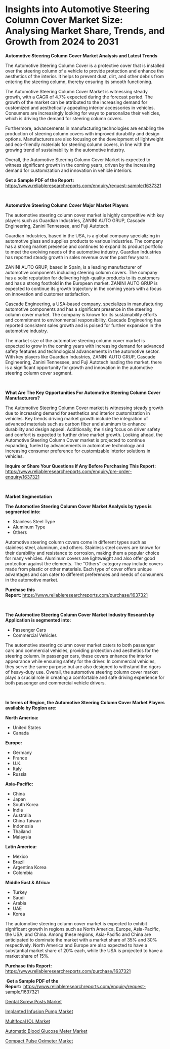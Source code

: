 <p><h1>Insights into Automotive Steering Column Cover Market Size: Analysing Market Share, Trends, and Growth from 2024 to 2031</h1></p><p><strong>Automotive Steering Column Cover Market Analysis and Latest Trends</strong></p>
<p><p>The Automotive Steering Column Cover is a protective cover that is installed over the steering column of a vehicle to provide protection and enhance the aesthetics of the interior. It helps to prevent dust, dirt, and other debris from entering the steering column, thereby ensuring its smooth functioning.</p><p>The Automotive Steering Column Cover Market is witnessing steady growth, with a CAGR of 4.7% expected during the forecast period. The growth of the market can be attributed to the increasing demand for customized and aesthetically appealing interior accessories in vehicles. Consumers are increasingly looking for ways to personalize their vehicles, which is driving the demand for steering column covers.</p><p>Furthermore, advancements in manufacturing technologies are enabling the production of steering column covers with improved durability and design options. Manufacturers are also focusing on the development of lightweight and eco-friendly materials for steering column covers, in line with the growing trend of sustainability in the automotive industry.</p><p>Overall, the Automotive Steering Column Cover Market is expected to witness significant growth in the coming years, driven by the increasing demand for customization and innovation in vehicle interiors.</p></p>
<p><strong>Get a Sample PDF of the Report:&nbsp;</strong> <a href="https://www.reliableresearchreports.com/enquiry/request-sample/1637321">https://www.reliableresearchreports.com/enquiry/request-sample/1637321</a></p>
<p>&nbsp;</p>
<p><strong>Automotive Steering Column Cover Major Market Players</strong></p>
<p><p>The automotive steering column cover market is highly competitive with key players such as Guardian Industries, ZANINI AUTO GRUP, Cascade Engineering, Zanini Tennessee, and Fuji Autotech. </p><p>Guardian Industries, based in the USA, is a global company specializing in automotive glass and supplies products to various industries. The company has a strong market presence and continues to expand its product portfolio to meet the evolving needs of the automotive industry. Guardian Industries has reported steady growth in sales revenue over the past few years.</p><p>ZANINI AUTO GRUP, based in Spain, is a leading manufacturer of automotive components including steering column covers. The company has a solid reputation for delivering high-quality products to its customers and has a strong foothold in the European market. ZANINI AUTO GRUP is expected to continue its growth trajectory in the coming years with a focus on innovation and customer satisfaction.</p><p>Cascade Engineering, a USA-based company, specializes in manufacturing automotive components and has a significant presence in the steering column cover market. The company is known for its sustainability efforts and commitment to environmental responsibility. Cascade Engineering has reported consistent sales growth and is poised for further expansion in the automotive industry.</p><p>The market size of the automotive steering column cover market is expected to grow in the coming years with increasing demand for advanced safety features and technological advancements in the automotive sector. With key players like Guardian Industries, ZANINI AUTO GRUP, Cascade Engineering, Zanini Tennessee, and Fuji Autotech leading the market, there is a significant opportunity for growth and innovation in the automotive steering column cover segment.</p></p>
<p>&nbsp;</p>
<p><strong>What Are The Key Opportunities For Automotive Steering Column Cover Manufacturers?</strong></p>
<p><p>The Automotive Steering Column Cover market is witnessing steady growth due to increasing demand for aesthetics and interior customization in vehicles. Key trends driving market growth include the integration of advanced materials such as carbon fiber and aluminum to enhance durability and design appeal. Additionally, the rising focus on driver safety and comfort is expected to further drive market growth. Looking ahead, the Automotive Steering Column Cover market is projected to continue expanding, fueled by advancements in automotive technology and increasing consumer preference for customizable interior solutions in vehicles.</p></p>
<p><strong>Inquire or Share Your Questions If Any Before Purchasing This Report:</strong> <a href="https://www.reliableresearchreports.com/enquiry/pre-order-enquiry/1637321">https://www.reliableresearchreports.com/enquiry/pre-order-enquiry/1637321</a></p>
<p>&nbsp;</p>
<p><strong>Market Segmentation</strong></p>
<p><strong>The Automotive Steering Column Cover Market Analysis by types is segmented into:</strong></p>
<p><ul><li>Stainless Steel Type</li><li>Aluminum Type</li><li>Others</li></ul></p>
<p><p>Automotive steering column covers come in different types such as stainless steel, aluminum, and others. Stainless steel covers are known for their durability and resistance to corrosion, making them a popular choice for many vehicles. Aluminum covers are lightweight and also offer good protection against the elements. The "Others" category may include covers made from plastic or other materials. Each type of cover offers unique advantages and can cater to different preferences and needs of consumers in the automotive market.</p></p>
<p><strong>Purchase this Report:&nbsp;</strong><a href="https://www.reliableresearchreports.com/purchase/1637321">https://www.reliableresearchreports.com/purchase/1637321</a></p>
<p>&nbsp;</p>
<p><strong>The Automotive Steering Column Cover Market Industry Research by Application is segmented into:</strong></p>
<p><ul><li>Passenger Cars</li><li>Commercial Vehicles</li></ul></p>
<p><p>The automotive steering column cover market caters to both passenger cars and commercial vehicles, providing protection and aesthetics for the steering column. In passenger cars, these covers enhance the interior appearance while ensuring safety for the driver. In commercial vehicles, they serve the same purpose but are also designed to withstand the rigors of heavy-duty use. Overall, the automotive steering column cover market plays a crucial role in creating a comfortable and safe driving experience for both passenger and commercial vehicle drivers.</p></p>
<p>&nbsp;</p>
<p><strong>In terms of Region, the Automotive Steering Column Cover Market Players available by Region are:</strong></p>
<p>
    <p> <strong> North America: </strong>
        <ul>
            <li>United States</li>
            <li>Canada</li>
        </ul>
        </p> 
    <p> <strong> Europe: </strong>
        <ul>
            <li>Germany</li>
            <li>France</li>
            <li>U.K.</li>
            <li>Italy</li>
            <li>Russia</li>
        </ul>
        </p> 
    <p> <strong> Asia-Pacific: </strong>
        <ul>
            <li>China</li>
            <li>Japan</li>
            <li>South Korea</li>
            <li>India</li>
            <li>Australia</li>
            <li>China Taiwan</li>
            <li>Indonesia</li>
            <li>Thailand</li>
            <li>Malaysia</li>
        </ul>
        </p> 
    <p> <strong> Latin America: </strong>
        <ul>
            <li>Mexico</li>
            <li>Brazil</li>
            <li>Argentina Korea</li>
            <li>Colombia</li>
        </ul>
        </p> 
    <p> <strong> Middle East & Africa: </strong>
        <ul>
            <li>Turkey</li>
            <li>Saudi</li>
            <li>Arabia</li>
            <li>UAE</li>
            <li>Korea</li>
        </ul>
    </p>
    </p>
<p><p>The automotive steering column cover market is expected to exhibit significant growth in regions such as North America, Europe, Asia-Pacific, the USA, and China. Among these regions, Asia-Pacific and China are anticipated to dominate the market with a market share of 35% and 30% respectively. North America and Europe are also expected to have a substantial market share of 20% each, while the USA is projected to have a market share of 15%.</p></p>
<p><strong>Purchase this Report: </strong><a href="https://www.reliableresearchreports.com/purchase/1637321">https://www.reliableresearchreports.com/purchase/1637321</a></p>
<p>&nbsp;<strong>Get a Sample PDF of the Report:&nbsp;&nbsp;</strong><a href="https://www.reliableresearchreports.com/enquiry/request-sample/1637321">https://www.reliableresearchreports.com/enquiry/request-sample/1637321</a></p>
<p><strong></strong></p>
<p><p><a href="https://medium.com/@avaalsop666/dental-screw-posts-market-exploring-market-share-market-trends-and-future-growth-1d2c379eda28">Dental Screw Posts Market</a></p><p><a href="https://medium.com/@avaalsop666/implanted-infusion-pump-market-research-report-its-history-and-forecast-2024-to-2031-e650c6e14cbf">Implanted Infusion Pump Market</a></p><p><a href="https://medium.com/@vrahul.reportprime/multifocal-iol-market-competitive-analysis-market-trends-and-forecast-to-2031-0a4233af7b75">Multifocal IOL Market</a></p><p><a href="https://medium.com/@vrahul.reportprime/automatic-blood-glucose-meter-market-the-key-to-successful-business-strategy-forecast-till-2031-70c3666ba817">Automatic Blood Glucose Meter Market</a></p><p><a href="https://medium.com/@vrahul.reportprime/compact-pulse-oximeter-market-size-market-outlook-and-market-forecast-2024-to-2031-5770445bcef5">Compact Pulse Oximeter Market</a></p></p>